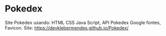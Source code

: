 # Pokedex
Site Pokedex usando:
HTML CSS Java Script, API Pokedex Google fontes, Favicon.
Site: https://devklebermendes.github.io/Pokedex/ 
